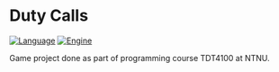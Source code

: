 # Duty Calls
[![Language](https://img.shields.io/badge/language-java-blue.svg?style=flat
)](https://www.java.com)
[![Engine](https://img.shields.io/badge/engine-slick-brightgreen.svg?style=flat
)](http://slick.ninjacave.com/)

Game project done as part of programming course TDT4100 at NTNU.

